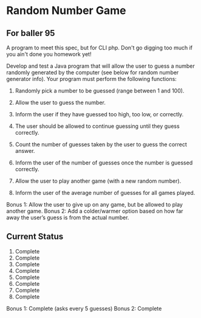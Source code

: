 Random Number Game
==================

For baller 95
-------------

A program to meet this spec, but for CLI php. Don't go digging too much if you ain't done you homework yet!

Develop and test a Java program that will allow the user to guess a number randomly generated by the computer (see below for random number generator info).
Your program must perform the following functions:

1.  Randomly pick a number to be guessed (range between 1 and 100).

2.  Allow the user to guess the number.

3.  Inform the user if they have guessed too high, too low, or correctly.

4.  The user should be allowed to continue guessing until they guess correctly.

5.  Count the number of guesses taken by the user to guess the correct answer.

6.  Inform the user of the number of guesses once the number is guessed correctly.

7.  Allow the user to play another game (with a new random number).

8.  Inform the user of the average number of guesses for all games played.

Bonus 1: Allow the user to give up on any game, but be allowed to play another game.
Bonus 2: Add a colder/warmer option based on how far away the user’s guess is from the actual number.

Current Status
--------------

1. Complete
2. Complete
3. Complete
4. Complete
5. Complete
6. Complete
7. Complete
8. Complete

Bonus 1: Complete (asks every 5 guesses)
Bonus 2: Complete